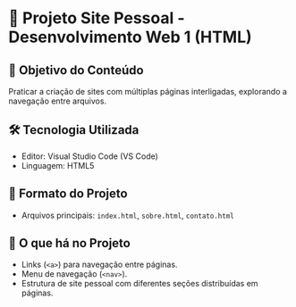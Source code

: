 # 📘 Projeto Site Pessoal - Desenvolvimento Web 1 (HTML)

## 🎯 Objetivo do Conteúdo
Praticar a criação de sites com múltiplas páginas interligadas, explorando a navegação entre arquivos.  

## 🛠️ Tecnologia Utilizada
- Editor: Visual Studio Code (VS Code)  
- Linguagem: HTML5  

## 📂 Formato do Projeto
- Arquivos principais: `index.html`, `sobre.html`, `contato.html`  

## 📝 O que há no Projeto
- Links (`<a>`) para navegação entre páginas.  
- Menu de navegação (`<nav>`).  
- Estrutura de site pessoal com diferentes seções distribuídas em páginas.  
